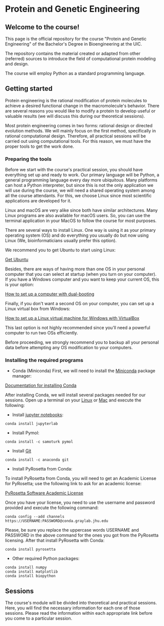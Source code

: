 # Protein and Genetic Engineering

## Welcome to the course!

This page is the official repository for the course "Protein and Genetic Engineering" of the Bachelor's Degree in Bioengineering at the UIC.

The repository contains the material created or adapted from other (referred) sources to introduce the field of computational protein modeling and design.

The course will employ Python as a standard programming language.

## Getting started

Protein engineering is the rational modification of protein molecules to achieve a desired functional change in the macromolecule's behavior. There are several reasons you would like to modify a protein to develop useful or valuable results (we will discuss this during our theoretical sessions).

Most protein engineering comes in two forms: rational design or directed evolution methods. We will mainly focus on the first method, specifically in rational computational design. Therefore, all practical sessions will be carried out using computational tools. For this reason, we must have the proper tools to get the work done.

### Preparing the tools

Before we start with the course's practical session, you should have everything set up and ready to work. Our primary language will be Python, a general programming language every day more ubiquitous. Many platforms can host a Python interpreter, but since this is not the only application we will use during the course, we will need a shared operating system among all the course attendants. For this, we choose Linux since most scientific applications are developed for it.

Linux and macOS are very alike since both have similar architectures. Many Linux programs are also available for macOS users. So, you can use the terminal application in your MacOS to follow the course for most purposes.

There are several ways to install Linux. One way is using it as your primary operating system (OS) and do everything you usually do but now using Linux (We, bioinformaticians usually prefer this option).

We recommend you to get Ubuntu to start using Linux:

[Get Ubuntu](https://ubuntu.com/)

Besides, there are ways of having more than one OS in your personal computer that you can select at startup (when you turn on your computer). If you have a Windows computer and you want to keep your current OS, this is your option:

[How to set up a computer with dual-booting](https://itsfoss.com/install-ubuntu-1404-dual-boot-mode-windows-8-81-uefi/)

Finally, if you don't want a second OS on your computer, you can set up a Linux virtual box from Windows:

[How to set up a Linux virtual machine for Windows with VirtualBox](https://itsfoss.com/install-linux-in-virtualbox/)

This last option is not highly recommended since you'll need a powerful computer to run two OSs efficiently.

Before proceeding, we strongly recommend you to backup all your personal data before attempting any OS modification to your computers.

### Installing the required programs

* Conda (Miniconda)
First, we will need to install the [Miniconda](https://docs.conda.io/en/latest/) package manager:

[Documentation for installing Conda](https://docs.conda.io/projects/conda/en/latest/user-guide/install/)

After installing Conda, we will install several packages needed for our sessions. Open up a terminal on your [Linux](https://www.lifewire.com/ways-to-open-a-terminal-console-window-using-ubuntu-4075024) or [Mac](https://www.howtogeek.com/682770/how-to-open-the-terminal-on-a-mac/) and execute the following:

* Install [jupyter notebooks](https://jupyter.org/install):
```
conda install jupyterlab
```

* Install Pymol:
```
conda install -c samoturk pymol
```

* Install [Git](https://git-scm.com/)
```
conda install -c anaconda git
```

* Install PyRosetta from Conda:

To install PyRosetta from Conda, you will need to get an Academic License for PyRosetta; use the following link to ask for an academic license:

[PyRosetta Software Academic License](https://els2.comotion.uw.edu/product/pyrosetta)

Once you have your license, you need to use the username and password provided and execute the following command:

```
conda config --add channels https://USERNAME:PASSWORD@conda.graylab.jhu.edu
```

Please, be sure you replace the uppercase words USERNAME and PASSWORD in the above command for the ones you got from the PyRosetta licensing. After that install PyRosetta with Conda:

```
conda install pyrosetta
```

* Other required Python packages:
```
conda install numpy
conda install matplotlib
conda install biopython
```

## Sessions

The course's module will be divided into theoretical and practical sessions. Here, you will find the necessary information for each one of those sessions. Please read the information within each appropriate link before you come to a particular session.
